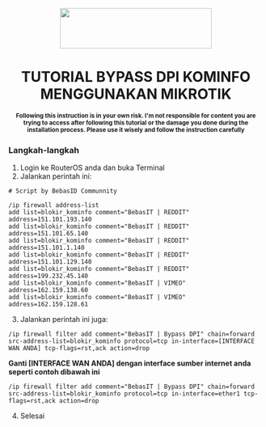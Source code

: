 <p align="center">
  <img src="https://user-images.githubusercontent.com/115700386/234646779-cf6c4264-4e8d-4aba-aa19-40f088b3e825.png" width="300px" height="80px">
</p>

<h1 align="center">TUTORIAL BYPASS DPI KOMINFO MENGGUNAKAN MIKROTIK</h1>

<p align="center">
  <b><sup>Following this instruction is in your own risk. I'm not responsible for content you are trying to access after following this tutorial or the damage you done during the installation process. Please use it wisely and follow the instruction carefully</sup></b>
</p>

### Langkah-langkah

1. Login ke RouterOS anda dan buka Terminal
2. Jalankan perintah ini:
```
# Script by BebasID Communnity

/ip firewall address-list 
add list=blokir_kominfo comment="BebasIT | REDDIT" address=151.101.193.140
add list=blokir_kominfo comment="BebasIT | REDDIT" address=151.101.65.140
add list=blokir_kominfo comment="BebasIT | REDDIT" address=151.101.1.140
add list=blokir_kominfo comment="BebasIT | REDDIT" address=151.101.129.140
add list=blokir_kominfo comment="BebasIT | REDDIT" address=199.232.45.140
add list=blokir_kominfo comment="BebasIT | VIMEO" address=162.159.138.60
add list=blokir_kominfo comment="BebasIT | VIMEO" address=162.159.128.61
```
3. Jalankan perintah ini juga:
```
/ip firewall filter add comment="BebasIT | Bypass DPI" chain=forward src-address-list=blokir_kominfo protocol=tcp in-interface=[INTERFACE WAN ANDA] tcp-flags=rst,ack action=drop
```
<b>Ganti [INTERFACE WAN ANDA] dengan interface sumber internet anda seperti contoh dibawah ini</b>
```
/ip firewall filter add comment="BebasIT | Bypass DPI" chain=forward src-address-list=blokir_kominfo protocol=tcp in-interface=ether1 tcp-flags=rst,ack action=drop
```

4. Selesai
